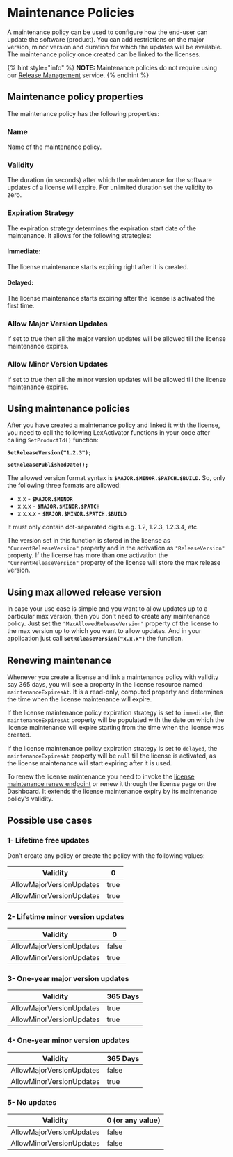 # Maintenance Policies

A maintenance policy can be used to configure how the end-user can update the software (product). You can add restrictions on the major version, minor version and duration for which the updates will be available. The maintenance policy once created can be linked to the licenses.

{% hint style="info" %}
**NOTE:** Maintenance policies do not require using our [Release Management](../release-management/) service.
{% endhint %}

## Maintenance policy properties

The maintenance policy has the following properties:

### Name

Name of the maintenance policy.

### Validity

The duration (in seconds) after which the maintenance for the software updates of a license will expire. For unlimited duration set the validity to zero.

### Expiration Strategy

The expiration strategy determines the expiration start date of the maintenance. It allows for the following strategies:

#### **Immediate:**&#x20;

The license maintenance starts expiring right after it is created.

#### **Delayed:**&#x20;

The license maintenance starts expiring after the license is activated the first time.

### Allow Major Version Updates

If set to true then all the major version updates will be allowed till the license maintenance expires.

### Allow Minor Version Updates

If set to true then all the minor version updates will be allowed till the license maintenance expires.

## Using maintenance policies

After you have created a maintenance policy and linked it with the license, you need to call the following LexActivator functions in your code after calling `SetProductId()` function:&#x20;

**`SetReleaseVersion("1.2.3");`**

**`SetReleasePublishedDate();`**

The allowed version format syntax is **`$MAJOR.$MINOR.$PATCH.$BUILD`.** So, only the following three formats are allowed:

* x.x - **`$MAJOR.$MINOR`**
* x.x.x - **`$MAJOR.$MINOR.$PATCH`**
* x.x.x.x - **`$MAJOR.$MINOR.$PATCH.$BUILD`**

&#x20;It must only contain dot-separated digits e.g. 1.2, 1.2.3, 1.2.3.4, etc.

The version set in this function is stored in the license as `"CurrentReleaseVersion"` property and in the activation as `"ReleaseVersion"` property. If the license has more than one activation the `"CurrentReleaseVersion"` property of the license will store the max release version.

## Using max allowed release version

In case your use case is simple and you want to allow updates up to a particular max version, then you don't need to create any maintenance policy. Just set the `"MaxAllowedReleaseVersion"` property of the license to the max version up to which you want to allow updates. And in your application just call **`SetReleaseVersion("x.x.x")`** the function.

## Renewing maintenance

Whenever you create a license and link a maintenance policy with validity say 365 days, you will see a property in the license resource named `maintenanceExpiresAt`. It is a read-only, computed property and determines the time when the license maintenance will expire.

If the license maintenance policy expiration strategy is set to `immediate`, the `maintenanceExpiresAt` property will be populated with the date on which the license maintenance will expire starting from the time when the license was created.

If the license maintenance policy expiration strategy is set to `delayed`, the `maintenanceExpiresAt` property will be `null` till the license is activated, as the license maintenance will start expiring after it is used.

To renew the license maintenance you need to invoke the [license maintenance renew endpoint](https://api.cryptlex.com/v3/docs#tag/Licenses/operation/post/v3/licenses/%7Bid%7D/maintenance/renew) or renew it through the license page on the Dashboard. It extends the license maintenance expiry by its maintenance policy's validity.

## Possible use cases

### 1- Lifetime free updates

Don’t create any policy or create the policy with the following values:

| Validity                 | 0    |
| ------------------------ | ---- |
| AllowMajorVersionUpdates | true |
| AllowMinorVersionUpdates | true |

### 2- Lifetime minor version updates

| Validity                 | 0     |
| ------------------------ | ----- |
| AllowMajorVersionUpdates | false |
| AllowMinorVersionUpdates | true  |

### 3- One-year major version updates

| Validity                 | 365 Days |
| ------------------------ | -------- |
| AllowMajorVersionUpdates | true     |
| AllowMinorVersionUpdates | true     |

### 4- One-year minor version updates

| Validity                 | 365 Days |
| ------------------------ | -------- |
| AllowMajorVersionUpdates | false    |
| AllowMinorVersionUpdates | true     |

### 5- No updates

| Validity                 | 0 (or any value) |
| ------------------------ | ---------------- |
| AllowMajorVersionUpdates | false            |
| AllowMinorVersionUpdates | false            |

